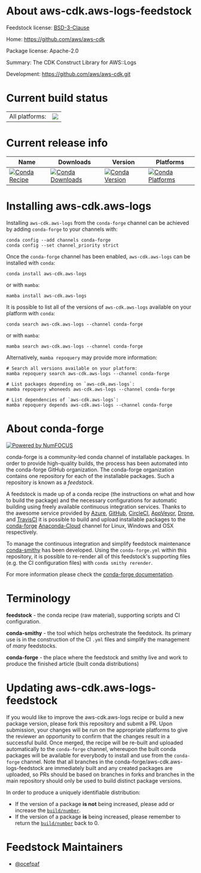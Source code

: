 About aws-cdk.aws-logs-feedstock
================================

Feedstock license: [BSD-3-Clause](https://github.com/conda-forge/aws-cdk.aws-logs-feedstock/blob/main/LICENSE.txt)

Home: https://github.com/aws/aws-cdk

Package license: Apache-2.0

Summary: The CDK Construct Library for AWS::Logs

Development: https://github.com/aws/aws-cdk.git

Current build status
====================


<table><tr><td>All platforms:</td>
    <td>
      <a href="https://dev.azure.com/conda-forge/feedstock-builds/_build/latest?definitionId=19950&branchName=main">
        <img src="https://dev.azure.com/conda-forge/feedstock-builds/_apis/build/status/aws-cdk.aws-logs-feedstock?branchName=main">
      </a>
    </td>
  </tr>
</table>

Current release info
====================

| Name | Downloads | Version | Platforms |
| --- | --- | --- | --- |
| [![Conda Recipe](https://img.shields.io/badge/recipe-aws--cdk.aws--logs-green.svg)](https://anaconda.org/conda-forge/aws-cdk.aws-logs) | [![Conda Downloads](https://img.shields.io/conda/dn/conda-forge/aws-cdk.aws-logs.svg)](https://anaconda.org/conda-forge/aws-cdk.aws-logs) | [![Conda Version](https://img.shields.io/conda/vn/conda-forge/aws-cdk.aws-logs.svg)](https://anaconda.org/conda-forge/aws-cdk.aws-logs) | [![Conda Platforms](https://img.shields.io/conda/pn/conda-forge/aws-cdk.aws-logs.svg)](https://anaconda.org/conda-forge/aws-cdk.aws-logs) |

Installing aws-cdk.aws-logs
===========================

Installing `aws-cdk.aws-logs` from the `conda-forge` channel can be achieved by adding `conda-forge` to your channels with:

```
conda config --add channels conda-forge
conda config --set channel_priority strict
```

Once the `conda-forge` channel has been enabled, `aws-cdk.aws-logs` can be installed with `conda`:

```
conda install aws-cdk.aws-logs
```

or with `mamba`:

```
mamba install aws-cdk.aws-logs
```

It is possible to list all of the versions of `aws-cdk.aws-logs` available on your platform with `conda`:

```
conda search aws-cdk.aws-logs --channel conda-forge
```

or with `mamba`:

```
mamba search aws-cdk.aws-logs --channel conda-forge
```

Alternatively, `mamba repoquery` may provide more information:

```
# Search all versions available on your platform:
mamba repoquery search aws-cdk.aws-logs --channel conda-forge

# List packages depending on `aws-cdk.aws-logs`:
mamba repoquery whoneeds aws-cdk.aws-logs --channel conda-forge

# List dependencies of `aws-cdk.aws-logs`:
mamba repoquery depends aws-cdk.aws-logs --channel conda-forge
```


About conda-forge
=================

[![Powered by
NumFOCUS](https://img.shields.io/badge/powered%20by-NumFOCUS-orange.svg?style=flat&colorA=E1523D&colorB=007D8A)](https://numfocus.org)

conda-forge is a community-led conda channel of installable packages.
In order to provide high-quality builds, the process has been automated into the
conda-forge GitHub organization. The conda-forge organization contains one repository
for each of the installable packages. Such a repository is known as a *feedstock*.

A feedstock is made up of a conda recipe (the instructions on what and how to build
the package) and the necessary configurations for automatic building using freely
available continuous integration services. Thanks to the awesome service provided by
[Azure](https://azure.microsoft.com/en-us/services/devops/), [GitHub](https://github.com/),
[CircleCI](https://circleci.com/), [AppVeyor](https://www.appveyor.com/),
[Drone](https://cloud.drone.io/welcome), and [TravisCI](https://travis-ci.com/)
it is possible to build and upload installable packages to the
[conda-forge](https://anaconda.org/conda-forge) [Anaconda-Cloud](https://anaconda.org/)
channel for Linux, Windows and OSX respectively.

To manage the continuous integration and simplify feedstock maintenance
[conda-smithy](https://github.com/conda-forge/conda-smithy) has been developed.
Using the ``conda-forge.yml`` within this repository, it is possible to re-render all of
this feedstock's supporting files (e.g. the CI configuration files) with ``conda smithy rerender``.

For more information please check the [conda-forge documentation](https://conda-forge.org/docs/).

Terminology
===========

**feedstock** - the conda recipe (raw material), supporting scripts and CI configuration.

**conda-smithy** - the tool which helps orchestrate the feedstock.
                   Its primary use is in the construction of the CI ``.yml`` files
                   and simplify the management of *many* feedstocks.

**conda-forge** - the place where the feedstock and smithy live and work to
                  produce the finished article (built conda distributions)


Updating aws-cdk.aws-logs-feedstock
===================================

If you would like to improve the aws-cdk.aws-logs recipe or build a new
package version, please fork this repository and submit a PR. Upon submission,
your changes will be run on the appropriate platforms to give the reviewer an
opportunity to confirm that the changes result in a successful build. Once
merged, the recipe will be re-built and uploaded automatically to the
`conda-forge` channel, whereupon the built conda packages will be available for
everybody to install and use from the `conda-forge` channel.
Note that all branches in the conda-forge/aws-cdk.aws-logs-feedstock are
immediately built and any created packages are uploaded, so PRs should be based
on branches in forks and branches in the main repository should only be used to
build distinct package versions.

In order to produce a uniquely identifiable distribution:
 * If the version of a package **is not** being increased, please add or increase
   the [``build/number``](https://docs.conda.io/projects/conda-build/en/latest/resources/define-metadata.html#build-number-and-string).
 * If the version of a package **is** being increased, please remember to return
   the [``build/number``](https://docs.conda.io/projects/conda-build/en/latest/resources/define-metadata.html#build-number-and-string)
   back to 0.

Feedstock Maintainers
=====================

* [@ocefpaf](https://github.com/ocefpaf/)


